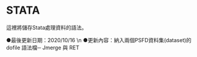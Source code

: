 # STATA

這裡將儲存Stata處理資料的語法。

●最後更新日期：2020/10/16 \n
●更新內容：納入兩個PSFD資料集(dataset)的 dofile 語法檔─ Jmerge 與 RET
